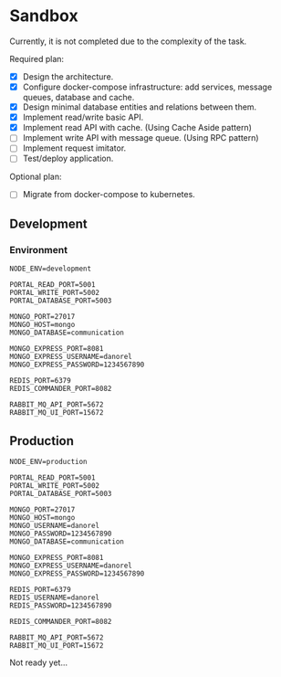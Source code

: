 # Sandbox

Currently, it is not completed due to the complexity of the task.

Required plan:
- [x] Design the architecture.
- [x] Configure docker-compose infrastructure: add services, message queues, database and cache.
- [x] Design minimal database entities and relations between them.
- [x] Implement read/write basic API.
- [x] Implement read API with cache. (Using Cache Aside pattern)
- [ ] Implement write API with message queue. (Using RPC pattern)
- [ ] Implement request imitator.
- [ ] Test/deploy application.

Optional plan:
- [ ] Migrate from docker-compose to kubernetes.

## Development

### Environment

```
NODE_ENV=development

PORTAL_READ_PORT=5001
PORTAL_WRITE_PORT=5002
PORTAL_DATABASE_PORT=5003

MONGO_PORT=27017
MONGO_HOST=mongo
MONGO_DATABASE=communication

MONGO_EXPRESS_PORT=8081
MONGO_EXPRESS_USERNAME=danorel
MONGO_EXPRESS_PASSWORD=1234567890

REDIS_PORT=6379
REDIS_COMMANDER_PORT=8082

RABBIT_MQ_API_PORT=5672
RABBIT_MQ_UI_PORT=15672
```

## Production

```
NODE_ENV=production

PORTAL_READ_PORT=5001
PORTAL_WRITE_PORT=5002
PORTAL_DATABASE_PORT=5003

MONGO_PORT=27017
MONGO_HOST=mongo
MONGO_USERNAME=danorel
MONGO_PASSWORD=1234567890
MONGO_DATABASE=communication

MONGO_EXPRESS_PORT=8081
MONGO_EXPRESS_USERNAME=danorel
MONGO_EXPRESS_PASSWORD=1234567890

REDIS_PORT=6379
REDIS_USERNAME=danorel
REDIS_PASSWORD=1234567890

REDIS_COMMANDER_PORT=8082

RABBIT_MQ_API_PORT=5672
RABBIT_MQ_UI_PORT=15672
```

Not ready yet...